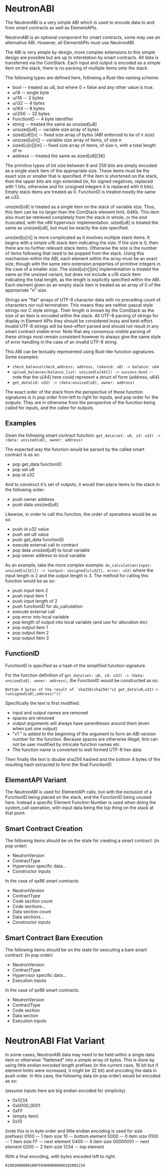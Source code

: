 # NeutronABI

The NeutronABI is a very simple ABI which is used to encode data to and from smart contracts as well as ElementAPIs. 

NeutronABI is an optional component for smart contracts, some may use an alternative ABI. However, all ElementAPIs must use NeutronABI. 

The ABI is very simple by design, more complex extensions to this simple design are possible but are up to interetation by smart contracts. All data is transferred via the ComStack. Each input and output is encoded as a simple item on the stack, there is no packing of multiple items onto the stack. 

The following types are defined here, following a Rust-like naming scheme:

* bool -- treated as u8, but where 0 = false and any other value is true.
* u/i8 -- single byte
* u/i16 -- 2 bytes
* u/i32 -- 4 bytes
* u/i64 -- 8 bytes
* u/i256 -- 32 bytes
* FunctionID -- 4 byte identifier
* string -- treated the same as unsized[u8]
* unsized[u8] -- variable size array of bytes
* sized[u8][n] -- fixed size array of bytes (ABI enforced to be of n size)
* unsized[u[n]] -- variable size array of items, of size n
* sized[u[n]][m] -- fixed size array of items, of size n, with a total length of m
* address -- treated the same as sized[u8][36]

The primitive types of bit size between 8 and 256 bits are simply encoded as a single stack item of the appropriate size. These items must be the exact size or smaller that is specified. If the item is shortened on the stack, then the upper bits are sign extended (ie, for signed negatives, replaced with 1 bits, otherwise and for unsigned integers it is replaced with 0 bits). Empty stack items are treated as 0. FunctionID is treated mostly the same as u32. 

unsized[u8] is treated as a single item on the stack of variable size. Thus, this item can be no larger than the ComStack element limit, 64Kb. This item also must be retrieved completely from the stack in whole, or the end truncated, with the x86 hypervisor implementation. sized[u8] is treated the same as unsized[u8], but must be exactly the size specified. 

unsized[u[n]] is more complicated as it involves multiple stack items. It begins with a simple u16 stack item indicating the size. If the size is 0, then there are no further relevant stack items. Otherwise the size is the number of items following that need to be popped from the stack. Using this mechanism within the ABI, each element within the array must be an exact size, though with the same zero extension properties of primitive integers in the case of a smaller size. The sized[u[n]][m] implementation is treated the same as the unsized variant, but does not include a u16 stack item indicating the total length, as the length is explicitly specified within the ABI. Each element given as an empty stack item is treated as an array of 0 of the appropriate "n" size.

Strings are "flat" arrays of UTF-8 character data with no preceding count of characters nor null termination. This means they are neither pascal style strings nor C style strings. Their length is known by the ComStack as the size of an item is encoded within the stack. All UTF-8 parsing of strings for display in Element APIs they should be considered lossy and best-effort. Invalid UTF-8 strings will be best-effort parsed and should not result in any smart contract visible error. Note that any consensus-visible parsing of these strings must remain consistent however to always give the same style of error handling in the case of an invalid UTF-8 string. 

This ABI can be textually represented using Rust-like function signatures. Some examples:

* `check_balance(check_address: address, tokenid: u8) -> balance: u64`
* `upload_balances(balance_list: unsized[u[44]]) -> success:bool` -- note that the u[44] here could represent a struct of form {address, u64}
* `get_data(id: u32) -> (data:unsized[u8], owner: address)`

The exact order of the stack from the perspective of these function signatures is in pop order from left to right for inputs, and pop order for the outputs. They are in otherwise from the perspective of the function being called for inputs, and the callee for outputs. 

## Examples

Given the following smart contract function: `get_data(set: u8, id: u32) -> (data: unsized[u8], owner: address)`

The expected way the function would be parsed by the called smart contract is as so:

* pop get_data functionID
* pop set u8
* pop id u32

And to construct it's set of outputs, it would then place items to the stack in the following order:

* push owner address
* push data unsized[u8]

Likewise, in order to call this function, the order of operations would be as so:

* push id u32 value
* push set u8 value
* push get_data functionID
* execute external call to contract
* pop data unsized[u8] to local variable
* pop owner address to local variable

As an example, take the more complex example: `do_calculation(input: unsized[u[32]]) -> (output: unsigned[u[u32]], error: u32)` where the input length is 2 and the output length is 3. The method for calling this function would be as so:

* push input item 2
* push input item 1
* push input length of 2
* push functionID for do_calculation
* execute external call
* pop error into local variable
* pop length of output into local variable (and use for allocation etc)
* pop output item 1
* pop output item 2
* pop output item 3

## FunctionID

FunctionID is specified as a hash of the simplified function signature.

For the function definition of `get_data(set: u8, id: u32) -> (data: unsized[u8], owner: address)`, the FunctionID would be constructed as so:

    Bottom 4 bytes of the result of `sha256(sha256("v1 get_data(u8,u32)->(unsigned[u8],address)"))`

Specifically the text is first modified:

* input and output names are removed
* spaces are removed
* output arguments will always have parentheses around them (even when just one output)
* "v1 " is added to the beginning of the argument to form an ABI version number for the function. Because spaces are otherwise illegal, this can not be user modified by intricate function names etc.
* The function name is converted to well formed UTF-8 hex data

Then finally the text is double sha256 hashed and the bottom 4 bytes of the resulting hash extracted to form the final FunctionID

## ElementAPI Variant 

The NeutronABI is used for ElementAPI calls, but with the exclusion of a FunctionID being placed on the stack, and the FunctionID being unused here. Instead a specific Element Function Number is used when doing the system_call operation, with input data being the top thing on the stack at that point. 


## Smart Contract Creation

The following items should be on the state for creating a smart contract: (in pop order)

* NeutronVersion
* ContractType 
* Hypervisor specific data...
* Constructor inputs

In the case of qx86 smart contracts:

* NeutronVersion
* ContractType
* Code section count
* Code sections...
* Data section count
* Data sections...
* Constructor inputs

## Smart Contract Bare Execution

The following items should be on the state for executing a bare smart contract: (in pop order)

* NeutronVersion
* ContractType 
* Hypervisor specific data...
* Execution inputs

In the case of qx86 smart contracts:

* NeutronVersion
* ContractType
* Code section
* Data section
* Execution inputs

# NeutronABI Flat Variant

In some cases, NeutronABI data may need to be held within a single data item or otherwise "flattened" into a simple array of bytes. This is done by using little endian encoded length prefixes (in the current case, 16 bit but if element limits were increased, it might be 32 bit) and encoding the data in push order. In this case, the following data (in pop order) would be encoded as so:

(assume inputs here are big endian encoded for simplicity)
* 0x1234
* 0x0000_0001
* 0xFF
* (empty item)
* 0x10

(note this is in byte order and little endian encoding is used for size prefixes)
    0100 -- 1 item size
    10 -- bottom element
    0000 -- 0 item size
    0100 -- 1 item size
    FF -- next element
    0400 -- 4 item size
    00000001 -- next element
    0200 -- 2 item size
    1234 -- top element

With a final encoding, with bytes encoded left to right. 

    01001000000100FF04000000000102001234



